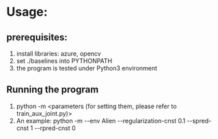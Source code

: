 # Usage:

## prerequisites:
1. install libraries: azure, opencv
2. set ./baselines into PYTHONPATH 
3. the program is tested under Python3 environment

## Running the program
1. python -m <parameters (for setting them, please refer to train_aux_joint.py)>
2. An example: python -m --env Alien --regularization-cnst 0.1 --spred-cnst 1 --rpred-cnst 0

